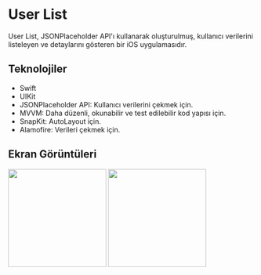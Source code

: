 # User List

User List, JSONPlaceholder API'ı kullanarak oluşturulmuş, kullanıcı verilerini listeleyen ve detaylarını gösteren bir iOS uygulamasıdır.

## Teknolojiler

* Swift
* UIKit
* JSONPlaceholder API: Kullanıcı verilerini çekmek için.
* MVVM: Daha düzenli, okunabilir ve test edilebilir kod yapısı için.
* SnapKit: AutoLayout için.
* Alamofire: Verileri çekmek için.

## Ekran Görüntüleri

<img width="200" src="https://github.com/user-attachments/assets/81794ecb-b0b8-471c-ba29-215101a61d3d" />
<img width="200" src="https://github.com/user-attachments/assets/2455c749-aae5-4d31-9009-0e723294f1b9" />
